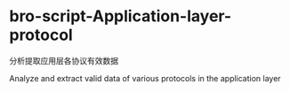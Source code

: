 # bro-script-Application-layer-protocol
分析提取应用层各协议有效数据

Analyze and extract valid data of various protocols in the application layer
